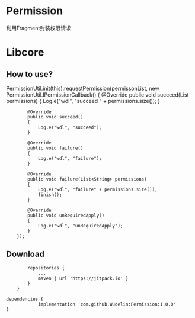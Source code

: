 # Permission
利用Fragment封装权限请求


Libcore
============

How to use?
--------
PermissionUtil.init(this).requestPermission(permissonList, new PermissionUtil.IPermissionCallback()
        {
            @Override
            public void succeed(List<String> permissions)
            {
                Log.e("wdl", "succeed " + permissions.size());
            }

            @Override
            public void succeed()
            {
                Log.e("wdl", "succeed");
            }

            @Override
            public void failure()
            {
                Log.e("wdl", "failure");
            }

            @Override
            public void failure(List<String> permissions)
            {
                Log.e("wdl", "failure" + permissions.size());
                finish();
            }

            @Override
            public void unRequiredApply()
            {
                Log.e("wdl", "unRequiredApply");
            }
        });




Download
--------

```allprojects {
		repositories {
			...
			maven { url 'https://jitpack.io' }
		}
	}
  
dependencies {
	        implementation 'com.github.Wudelin:Permission:1.0.0'
}
```


